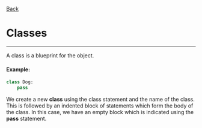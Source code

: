 [Back](/main/oop.md)

# Classes
---

A class is a blueprint for the object.

#### Example:
```python
class Dog:
    pass
```

We create a new **class** using the class statement and the name of the class. This is followed by an indented block of statements which form the body of the class. In this case, we have an empty block which is indicated using the **pass** statement.